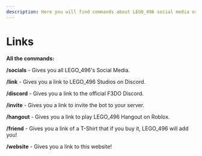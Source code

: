 ```yaml
---
description: Here you will find commands about LEGO_496 social media or any other links!
---
```


# Links

**All the commands:**

**/socials** - Gives you all LEGO_496's Social Media.

**/link** - Gives you a link to LEGO_496 Studios on Discord.

**/discord** - Gives you a link to the official F3DO Discord.

**/invite** - Gives you a link to invite the bot to your server.

**/hangout** - Gives you a link to play LEGO_496 Hangout on Roblox.
           
**/friend** - Gives you a link of a T-Shirt that if you buy it, LEGO_496 will add you!
            
**/website** - Gives you a link to this website!
